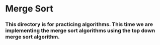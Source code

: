 # Merge Sort

### This directory is for practicing algorithms. This time we are implementing the merge sort algorithms using the top down merge sort algorithm.
